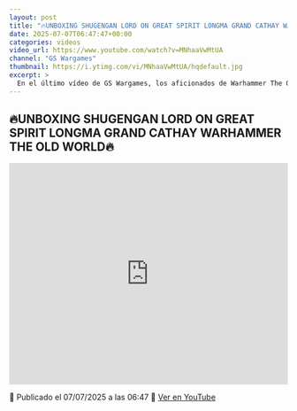 ```yaml
---
layout: post
title: "🔥UNBOXING SHUGENGAN LORD ON GREAT SPIRIT LONGMA GRAND CATHAY WARHAMMER THE OLD WORLD🔥"
date: 2025-07-07T06:47:47+00:00
categories: videos
video_url: https://www.youtube.com/watch?v=MNhaaVwMtUA
channel: "GS Wargames"
thumbnail: https://i.ytimg.com/vi/MNhaaVwMtUA/hqdefault.jpg
excerpt: >
  En el último vídeo de GS Wargames, los aficionados de Warhammer The Old World tienen la oportunidad de explorar en detalle la figura del Shugengan Lord on Great Spirit Longma, una pieza clave del ejército de Grand Cathay. Acompáñanos en este unboxing para descubrir cada detalle de esta impresionante miniatura y cómo encaja en el rico universo de Warhammer.
---
```


## 🔥UNBOXING SHUGENGAN LORD ON GREAT SPIRIT LONGMA GRAND CATHAY WARHAMMER THE OLD WORLD🔥

<iframe width="100%" height="400" src="https://www.youtube.com/embed/MNhaaVwMtUA" frameborder="0" allowfullscreen></iframe>

📅 Publicado el 07/07/2025 a las 06:47
🔗 [Ver en YouTube](https://www.youtube.com/watch?v=MNhaaVwMtUA)

